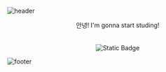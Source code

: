  ![header](https://capsule-render.vercel.app/api?type=waving&color=purple&height=200)

<div align="center">안녕! I'm gonna start studing!</div>
</br>
</br>

<div align="center"><img alt="Static Badge" src="https://img.shields.io/badge/Hi%20How's%20it%20going%20dude-purple"></div>

![footer](https://capsule-render.vercel.app/api?type=waving&color=purple&height=200&section=footer)
